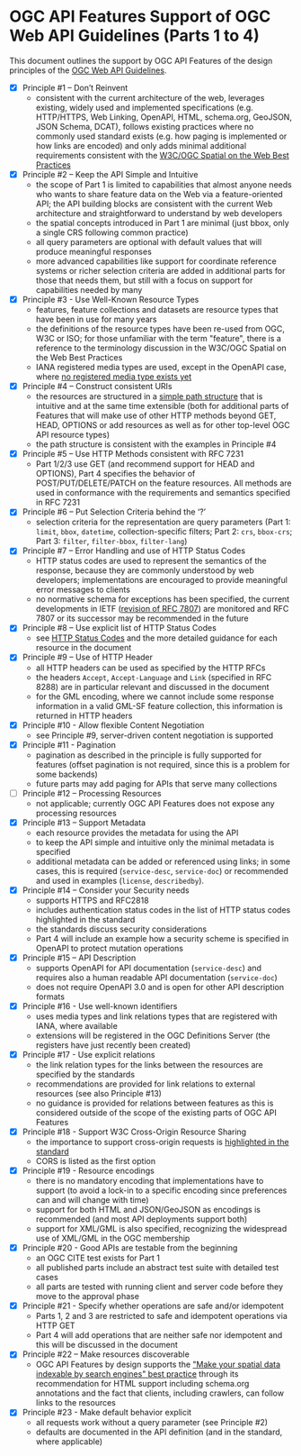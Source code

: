 # OGC API Features Support of OGC Web API Guidelines (Parts 1 to 4)

This document outlines the support by OGC API Features of the design principles of the [OGC Web API Guidelines](https://github.com/opengeospatial/OGC-Web-API-Guidelines).

- [x] Principle #1 – Don’t Reinvent
  - consistent with the current architecture of the web, leverages existing, widely used and implemented specifications (e.g. HTTP/HTTPS, Web Linking, OpenAPI, HTML, schema.org, GeoJSON, JSON Schema, DCAT), follows existing practices where no commonly used standard exists (e.g. how paging is implemented or how links are encoded) and only adds minimal additional requirements consistent with the [W3C/OGC Spatial on the Web Best Practices](https://www.w3.org/TR/sdw-bp/)
- [x] Principle #2 – Keep the API Simple and Intuitive
  - the scope of Part 1 is limited to capabilities that almost anyone needs who wants to share feature data on the Web via a feature-oriented API; the API building blocks are consistent with the current Web architecture and straightforward to understand by web developers
  - the spatial concepts introduced in Part 1 are minimal (just bbox, only a single CRS following common practice)
  - all query parameters are optional with default values that will produce meaningful responses
  - more advanced capabilities like support for coordinate reference systems or richer selection criteria are added in additional parts for those that needs them, but still with a focus on support for capabilities needed by many
- [x] Principle #3 - Use Well-Known Resource Types
  - features, feature collections and datasets are resource types that have been in use for many years
  - the definitions of the resource types have been re-used from OGC, W3C or ISO; for those unfamiliar with the term "feature", there is a reference to the terminology discussion in the W3C/OGC Spatial on the Web Best Practices
  - IANA registered media types are used, except in the OpenAPI case, where [no registered media type exists yet](https://github.com/OAI/OpenAPI-Specification/issues/110)
- [x] Principle #4 – Construct consistent URIs
  - the resources are structured in a [simple path structure](https://docs.ogc.org/is/17-069r3/17-069r3.html#tldr) that is intuitive and at the same time extensible (both for additional parts of Features that will make use of other HTTP methods beyond GET, HEAD, OPTIONS or add resources as well as for other top-level OGC API resource types)
  - the path structure is consistent with the examples in Principle #4
- [x] Principle #5 – Use HTTP Methods consistent with RFC 7231
  - Part 1/2/3 use GET (and recommend support for HEAD and OPTIONS), Part 4 specifies the behavior of POST/PUT/DELETE/PATCH on the feature resources. All methods are used in conformance with the requirements and semantics specified in RFC 7231
- [x] Principle #6 – Put Selection Criteria behind the ‘?’
  - selection criteria for the representation are query parameters (Part 1: `limit`, `bbox`, `datetime`, collection-specific filters; Part 2: `crs`, `bbox-crs`; Part 3: `filter`, `filter-bbox`, `filter-lang`)
- [x] Principle #7 – Error Handling and use of HTTP Status Codes
  - HTTP status codes are used to represent the semantics of the response, because they are commonly understood by web developers; implementations are encouraged to provide meaningful error messages to clients
  - no normative schema for exceptions has been specified, the current developments in IETF ([revision of RFC 7807](https://github.com/ietf-wg-httpapi/rfc7807bis)) are monitored and RFC 7807 or its successor may be recommended in the future
- [x] Principle #8 – Use explicit list of HTTP Status Codes
  - see [HTTP Status Codes](https://docs.ogc.org/is/17-069r3/17-069r3.html#http_status_codes) and the more detailed guidance for each resource in the document
- [x] Principle #9 – Use of HTTP Header
  - all HTTP headers can be used as specified by the HTTP RFCs
  - the headers `Accept`, `Accept-Language` and `Link` (specified in RFC 8288) are in particular relevant and discussed in the document
  - for the GML encoding, where we cannot include some response information in a valid GML-SF feature collection, this information is returned in HTTP headers
- [x] Principle #10 - Allow flexible Content Negotiation
  - see Principle #9, server-driven content negotiation is supported
- [x] Principle #11 - Pagination
  - pagination as described in the principle is fully supported for features (offset pagination is not required, since this is a problem for some backends)
  - future parts may add paging for APIs that serve many collections
- [ ] Principle #12 – Processing Resources
  - not applicable; currently OGC API Features does not expose any processing resources
- [x] Principle #13 – Support Metadata
  - each resource provides the metadata for using the API
  - to keep the API simple and intuitive only the minimal metadata is specified
  - additional metadata can be added or referenced using links; in some cases, this is required (`service-desc`, `service-doc`) or recommended and used in examples (`license`, `describedby`).
- [x] Principle #14 – Consider your Security needs
  - supports HTTPS and RFC2818
  - includes authentication status codes in the list of HTTP status codes highlighted in the standard
  - the standards discuss security considerations
  - Part 4 will include an example how a security scheme is specified in OpenAPI to protect mutation operations
- [x] Principle #15 – API Description
  - supports OpenAPI for API documentation (`service-desc`) and requires also a human readable API documentation (`service-doc`)
  - does not require OpenAPI 3.0 and is open for other API description formats
- [x] Principle #16 - Use well-known identifiers
  - uses media types and link relations types that are registered with IANA, where available
  - extensions will be registered in the OGC Definitions Server (the registers have just recently been created)
- [x] Principle #17 - Use explicit relations
  - the link relation types for the links between the resources are specified by the standards
  - recommendations are provided for link relations to external resources (see also Principle #13)
  - no guidance is provided for relations between features as this is considered outside of the scope of the existing parts of OGC API Features
- [x] Principle #18 - Support W3C Cross-Origin Resource Sharing
  - the importance to support cross-origin requests is [highlighted in the standard](https://docs.ogc.org/is/17-069r3/17-069r3.html#cross_origin)
  - CORS is listed as the first option
- [x] Principle #19 - Resource encodings
  - there is no mandatory encoding that implementations have to support (to avoid a lock-in to a specific encoding since preferences can and will change with time)
  - support for both HTML and JSON/GeoJSON as encodings is recommended (and most API deployments support both)
  - support for XML/GML is also specified, recognizing the widespread use of XML/GML in the OGC membership
- [x] Principle #20 - Good APIs are testable from the beginning
  - an OGC CITE test exists for Part 1
  - all published parts include an abstract test suite with detailed test cases
  - all parts are tested with running client and server code before they move to the approval phase
- [x] Principle #21 - Specify whether operations are safe and/or idempotent
  - Parts 1, 2 and 3 are restricted to safe and idempotent operations via HTTP GET
  - Part 4 will add operations that are neither safe nor idempotent and this will be discussed in the document
- [x] Principle #22 – Make resources discoverable
  - OGC API Features by design supports the ["Make your spatial data indexable by search engines" best practice](https://www.w3.org/TR/sdw-bp/#indexable-by-search-engines) through its recommendation for HTML support including schema.org annotations and the fact that clients, including crawlers, can follow links to the resources
- [x] Principle #23 - Make default behavior explicit
  - all requests work without a query parameter (see Principle #2)
  - defaults are documented in the API definition (and in the standard, where applicable)
